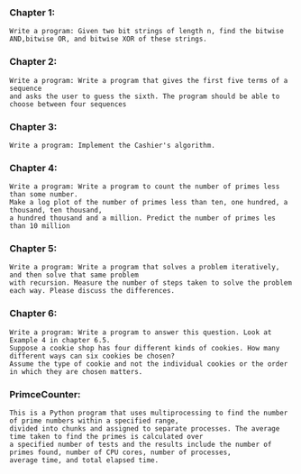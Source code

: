 
### Chapter 1: 
    Write a program: Given two bit strings of length n, find the bitwise AND,bitwise OR, and bitwise XOR of these strings.
### Chapter 2:
    Write a program: Write a program that gives the first five terms of a sequence
    and asks the user to guess the sixth. The program should be able to choose between four sequences
### Chapter 3:
    Write a program: Implement the Cashier's algorithm.
### Chapter 4:
    Write a program: Write a program to count the number of primes less than some number.
    Make a log plot of the number of primes less than ten, one hundred, a thousand, ten thousand,
    a hundred thousand and a million. Predict the number of primes les than 10 million
### Chapter 5:
    Write a program: Write a program that solves a problem iteratively, and then solve that same problem 
    with recursion. Measure the number of steps taken to solve the problem each way. Please discuss the differences.
### Chapter 6:
    Write a program: Write a program to answer this question. Look at Example 4 in chapter 6.5. 
    Suppose a cookie shop has four different kinds of cookies. How many different ways can six cookies be chosen? 
    Assume the type of cookie and not the individual cookies or the order in which they are chosen matters.
### PrimceCounter: 
    This is a Python program that uses multiprocessing to find the number of prime numbers within a specified range,
    divided into chunks and assigned to separate processes. The average time taken to find the primes is calculated over 
    a specified number of tests and the results include the number of primes found, number of CPU cores, number of processes, 
    average time, and total elapsed time.




